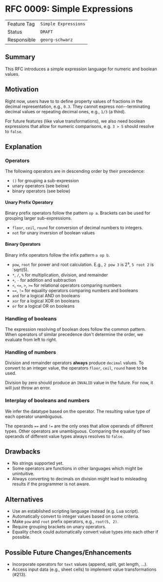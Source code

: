 <!--
SPDX-FileCopyrightText: 2023 Friedrich-Alexander-Universitat Erlangen-Nurnberg

SPDX-License-Identifier: AGPL-3.0-only
-->

# RFC 0009: Simple Expressions

| | |
|---|---|
| Feature Tag | `Simple Expressions` | 
| Status | `DRAFT` | <!-- Possible values: DRAFT, DISCUSSION, ACCEPTED, REJECTED -->
| Responsible | `georg-schwarz` | <!-- TODO: assign yourself as main driver of this RFC -->
<!-- 
  Status Overview:
  - DRAFT: The RFC is not ready for a review and currently under change. Feel free to already ask for feedback on the structure and contents at this stage.
  - DISCUSSION: The RFC is open for discussion. Usually, we open a PR to trigger discussions.
  - ACCEPTED: The RFC was accepted. Create issues to prepare implementation of the RFC.
  - REJECTED: The RFC was rejected. If another revision emerges, switch to status DRAFT.
-->

## Summary

This RFC introduces a simple expression language for numeric and boolean values.

## Motivation

Right now, users have to to define property values of fractions in the decimal representation, e.g., `0.3`. They cannot express non--terminating decimal values or repeating decimal ones, e.g., `1/3` (a third). 

For future features (like value transformations), we also need boolean expressions that allow for numeric comparisons, e.g. `3 > 5` should resolve to `false`.

## Explanation

### Operators

The following operators are in descending order by their precedence:
- `()` for grouping a sub-expression
- unary operators (see below)
- binary operators (see below)

#### Unary Prefix Operatory
Binary prefix operators follow the pattern `op a`. Brackets can be used for grouping larger sub-expressions.
- `floor`, `ceil`, `round` for conversion of decimal numbers to integers.
- `not` for unary inversion of boolean values

#### Binary Operators
Binary infix operators follow the infix pattern `a op b`.
- `pow`, `root` for power and root calculation. E.g., `2 pow 3` is 2³, `5 root 2` is `sqrt(5).
- `*`, `/`, `%` for multiplication, division, and remainder
- `+`, `-` for addition and subtraction
- `<`, `<=`, `>`, `>=` for relational operators comparing numbers
- `==`, `!=` for equality operators comparing numbers and booleans
- `and` for a logical AND on booleans
- `xor` for a logical XOR on booleans
- `or` for a logical OR on booleans


### Handling of booleans

The expression resolving of boolean does follow the common pattern. 
When operators of similar precedence don't determine the order, we evaluate from left to right.


### Handling of numbers

Division and remainder operators **always** produce `decimal` values. To convert to an integer value, the operators `floor`, `ceil`, `round` have to be used.

Division by zero should produce an `INVALID` value in the future. For now, it will just throw an error. 

### Interplay of booleans and numbers

We infer the datatype based on the operator. The resulting value type of each operator unambiguous. 

The operands `==` and `!=` are the only ones that allow operands of different types. Other operators are unambiguous. Comparing the equality of two operands of different value types always resolves to `false`.  


## Drawbacks

- No strings supported yet.
- Some operators are functions in other languages which might be unintuitive.
- Always converting to decimals on division might lead to misleading results if the programmer is not aware.

## Alternatives

- Use an established scripting language instead (e.g. Lua script).
- Automatically convert to integer values based on some criteria.
- Make `pow` and `root` prefix operators, e.g., `root(5, 2)`.
- Require grouping brackets on unary operators.
- Equality check could automatically convert value types into each other if possible.

## Possible Future Changes/Enhancements

- Incorporate operators for `text` values (append, split, get length, ...).
- Access input data (e.g., sheet cells) to implement value transformations (#213).
